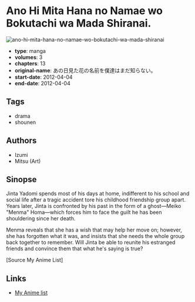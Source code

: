 # Ano Hi Mita Hana no Namae wo Bokutachi wa Mada Shiranai.

![ano-hi-mita-hana-no-namae-wo-bokutachi-wa-mada-shiranai](https://cdn.myanimelist.net/images/manga/2/208751.jpg)

-   **type**: manga
-   **volumes**: 3
-   **chapters**: 13
-   **original-name**: あの日見た花の名前を僕達はまだ知らない。
-   **start-date**: 2012-04-04
-   **end-date**: 2012-04-04

## Tags

-   drama
-   shounen

## Authors

-   Izumi
-   Mitsu (Art)

## Sinopse

Jinta Yadomi spends most of his days at home, indifferent to his school and social life after a tragic accident tore his childhood friendship group apart. Years later, Jinta is confronted by his past in the form of a ghost—Meiko "Menma" Homa—which forces him to face the guilt he has been shouldering since her death.

Menma reveals that she has a wish that may help her move on; however, she has forgotten what it was, and insists that she needs the whole group back together to remember. Will Jinta be able to reunite his estranged friends and convince them that what he's saying is true?

[Source My Anime List]

## Links

-   [My Anime list](https://myanimelist.net/manga/35733/Ano_Hi_Mita_Hana_no_Namae_wo_Bokutachi_wa_Mada_Shiranai)
